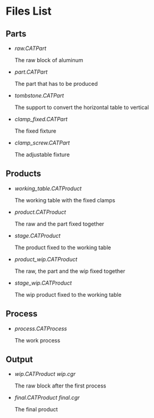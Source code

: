 ﻿# Files List## Parts- *raw.CATPart*    The raw block of aluminum- *part.CATPart*     The part that has to be produced- *tombstone.CATPart*     The support to convert the horizontal table to vertical- *clamp_fixed.CATPart*     The fixed fixture - *clamp_screw.CATPart*     The adjustable fixture## Products- *working_table.CATProduct*    The working table with the fixed clamps- *product.CATProduct*	The raw and the part fixed together	- *stage.CATProduct*	The product fixed to the working table	- *product_wip.CATProduct*	The raw, the part and the wip fixed together	- *stage_wip.CATProduct*	The wip product fixed to the working table## Process- *process.CATProcess*    The work process## Output- *wip.CATProduct* *wip.cgr*	 	The raw block after the first process- *final.CATProduct* *final.cgr*	 	The final product